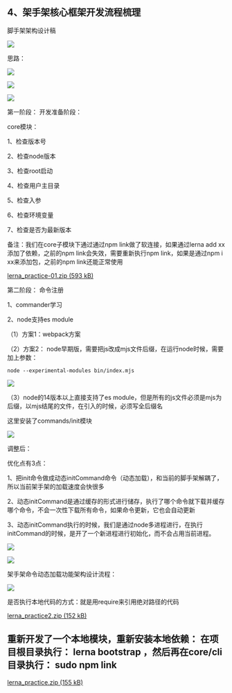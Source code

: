 ## 4、架手架核心框架开发流程梳理

脚手架架构设计稿

![](./eb4c5e6d-8c9f-470e-8001-1f5643e4d26e.jpg)  

思路：

![](./9aa32bda-105d-438c-abeb-02ad1117c84f.jpg)  

  

  

![](./c4469ee9-2176-4986-b54e-ed6c742eae04.jpg)  

![](./0a12acc2-946c-4819-8034-7626b3d5c59a.jpg)  

  

第一阶段： 开发准备阶段：

core模块：

1、检查版本号

2、检查node版本

3、检查root启动

4、检查用户主目录

5、检查入参

6、检查环境变量

7、检查是否为最新版本

  

  

  

备注：我们在core子模块下通过通过npm link做了软连接，如果通过lerna add xx 添加了依赖，之前的npm link会失效，需要重新执行npm link，如果是通过npm i xx来添加包，之前的npm link还能正常使用

[lerna\_practice-01.zip (593 kB)](./7de1e8ac-a3cd-4cea-a1c1-49f6baf24473.zip)   

  

  

第二阶段： 命令注册

  

1、commander学习

2、node支持es module 

（1）方案1：webpack方案

（2）方案2： node早期版，需要把js改成mjs文件后缀，在运行node时候，需要加上参数：

```
node --experimental-modules bin/index.mjs
```

  

![](./ce7c2357-2ea8-489b-9cb4-93e74db3313b.jpg)  

（3）node的14版本以上直接支持了es module，但是所有的js文件必须是mjs为后缀，以mjs结尾的文件，在引入的时候，必须写全后缀名

  

这里安装了commands/init模块

  

![](./c7b04209-2fc3-43c6-a26d-0b59d195d6e3.jpg)  

  

调整后：

优化点有3点：

1、把init命令做成动态initCommand命令（动态加载），和当前的脚手架解耦了，所以当前架手架的加载速度会快很多

2、动态initCommand是通过缓存的形式进行储存，执行了哪个命令就下载并缓存哪个命令，不会一次性下载所有命令，如果命令更新，它也会自动更新

3、动态initCommand执行的时候，我们是通过node多进程进行，在执行initCommand的时候，是开了一个新进程进行初始化，而不会占用当前进程。

  

  

![](./72db686a-9231-43f2-8991-f6298f14f66e.jpg)  

  

![](./34487f9a-3392-4a0e-a363-e888d8520466.jpg)  

  

  

架手架命令动态加载功能架构设计流程：

  

![](./207c6df8-d608-496a-9dc8-75f498b96ff8.jpg)  

是否执行本地代码的方式：就是用require来引用绝对路径的代码

[lerna\_practice2.zip (152 kB)](./b6157eeb-6351-462f-a854-1274fdb4f257.zip)   

  

  

## 重新开发了一个本地模块，重新安装本地依赖： 在项目根目录执行： lerna bootstrap ，然后再在core/cli目录执行： sudo npm link

[lerna\_practice.zip (155 kB)](./3dda1589-8c59-4b99-8216-fef31434b5f1.zip)